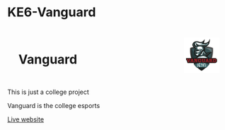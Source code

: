 # KE6-Vanguard

<html>
  <div style='padding:15px 25px; display: flex; align-items:center; justify-content:space-between;'>
    <h1> Vanguard </h1>
    <img style='width:80px;height:80px;' src='docs/Images/logo.png'>
  </div>
    <p>This is just a college project</p>
    <p>Vanguard is the college esports</p>
    <a href='https://moneyfeet.github.io/KE6-Vanguard/'>Live website</a>
</html>
